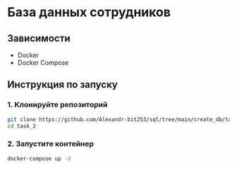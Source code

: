 # База данных сотрудников

## Зависимости
- Docker
- Docker Compose

## Инструкция по запуску

### 1. Клонируйте репозиторий
```bash
git clone https://github.com/Alexandr-bit253/sql/tree/main/create_db/task_2
cd task_2
```
### 2. Запустите контейнер
```bash
docker-compose up -d
```